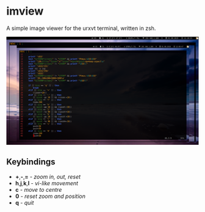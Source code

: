 # imview
A simple image viewer for the urxvt terminal, written in zsh.

![Screenshot](https://github.com/GasparVardanyan/imview/raw/master/screenshot.png)

## Keybindings
* **+**,**-**,**=** - *zoom in, out, reset*
* **h**,**j**,**k**,**l** - *vi-like movement*
* **c** - *move to centre*
* **0** - *reset zoom and position*
* **q** - *quit*
